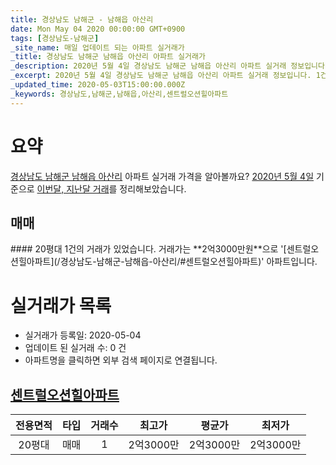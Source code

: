 ```yaml
---
title: 경상남도 남해군 - 남해읍 아산리
date: Mon May 04 2020 00:00:00 GMT+0900
tags: [경상남도-남해군]
_site_name: 매일 업데이트 되는 아파트 실거래가
_title: 경상남도 남해군 남해읍 아산리 아파트 실거래가
_description: 2020년 5월 4일 경상남도 남해군 남해읍 아산리 아파트 실거래 정보입니다. 1건 아파트 정보가 있습니다.
_excerpt: 2020년 5월 4일 경상남도 남해군 남해읍 아산리 아파트 실거래 정보입니다. 1건 아파트 정보가 있습니다.
_updated_time: 2020-05-03T15:00:00.000Z
_keywords: 경상남도,남해군,남해읍,아산리,센트럴오션힐아파트
---
```





# 요약
<ins>경상남도 남해군 남해읍 아산리</ins> 아파트 실거래 가격을 알아볼까요? <ins>2020년 5월 4일</ins> 기준으로 <ins>이번달, 지난달 거래</ins>를 정리해보았습니다.

## 매매
<div class="container">
<div class="twelve columns" markdown="1">
#### 20평대
1건의 거래가 있었습니다. 거래가는 **2억3000만원**으로 '[센트럴오션힐아파트](/경상남도-남해군-남해읍-아산리/#센트럴오션힐아파트)' 아파트입니다.
</div>
</div>



# 실거래가 목록
- 실거래가 등록일: 2020-05-04
- 업데이트 된 실거래 수: 0 건
- 아파트명을 클릭하면 외부 검색 페이지로 연결됩니다.

## [센트럴오션힐아파트](#센트럴오션힐아파트)

|전용면적|타입|거래수|최고가|평균가|최저가|
|:---:|:---:|:---:|:---:|:---:|:---:|
|20평대|<span class="deal-type-1">매매</span>|1|2억3000만|2억3000만|2억3000만|

<br/>



